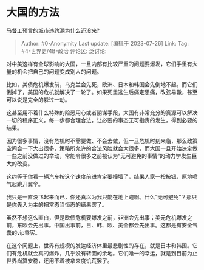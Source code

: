 # 大国的方法
[马督工预言的城市违约潮为什么还没来?](https://www.zhihu.com/question/613561737/answer/3136090422)

> Author: #0-Anonymity
> Last update: [编辑于 2023-07-26]
> Link:
> Tag: #4-世界史/4B-政治 
> 评论区:
> 泛讨论:

对中美这样有全球影响的大国，一旦内部有比较严重的问题要爆发，它们手里有大量的机会把自己的问题变成别人的问题。

比如，美债危机爆发前，乌克兰会先死，欧洲、日本和韩国会先倒地不起。而它们倒掉了，美国的危机就解决了一轮了。如果死里逃生后痛定思痛，改弦易辙，甚至可以说是完全的躲过一劫。

这甚至用不着什么特殊的险恶用心或者阴谋手段，大国有非常充分的资源可以解决一切的程序正义，每一步都合理合法，让必要的事态无可指责的发生，得到必要的结果。

因为很多事情，没有危机时不需要做、不会去做，但一旦危机时刻来临，那么政策空间会一下大出很多，策略所允许的合法风险就会大很多，而大国一旦开始决定做一些之前没做过的举动，常能令很多之前被认为“无可避免的事情”的动力学发生巨大的改变。

这约等于你看一辆汽车按这个速度前进肯定要撞墙了，结果人家一按按钮，原地喷气起跳开翼伞。

我只是一直没飞起来而已，你还真以为我只能在地上跑啊。什么“无可避免”？那只是你先入为主的把常态当恒态的结果罢了。

虽然不想这么直白，但是欧债危机要爆发之前，非洲会先出事；美元危机爆发之前，东欧会先出事。中国出事前，日、韩、欧、美全都会先出事。这都是有安全气囊的vip乘客。

在这个问题上，世界有规模的发达经济体里最悲剧性的存在，就是日本和韩国。它们有危机就会真的爆炸，几乎没有转圜的余地。它们唯一的幸运，就是到目前为止世界尚算安稳，还用不着被拿来度饥荒罢了。